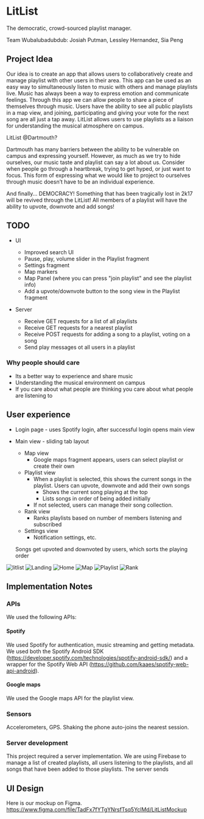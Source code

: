 # LitList
The democratic, crowd-sourced playlist manager.

Team Wubalubadubdub: Josiah Putman, Lessley Hernandez, Sia Peng

## Project Idea
Our idea is to create an app that allows users to collaboratively create and manage playlist with other users in their area. This app can be used as an easy way to simultaneously listen to music with others and manage playlists live. Music has always been a way to express emotion and communicate feelings. Through this app we can allow people to share a piece of themselves through music. Users have the ability to see all public playlists in a map view, and joining, participating and giving your vote for the next song are all just a tap away. LitList allows users to use playlists as a liaison for understanding the musical atmosphere on campus.

LitList @Dartmouth?

Dartmouth has many barriers between the ability to be vulnerable on campus and expressing yourself. However, as much as we try to hide ourselves, our music taste and playlist can say a lot about us. Consider when people go through a heartbreak, trying to get hyped, or just want to focus. This form of expressing what we would like to project to ourselves through music doesn’t have to be an individual experience.

And finally...
DEMOCRACY! Something that has been tragically lost in 2k17 will be revived through the LitList! All members of a playlist will have the ability to upvote, downvote and add songs!

## TODO
* UI
    * Improved search UI
    * Pause, play, volume slider in the Playlist fragment
    * Settings fragment
    * Map markers
    * Map Panel (where you can press "join playlist" and see the playlist info)
    * Add a upvote/downvote button to the song view in the Playlist fragment

* Server
    * Receive GET requests for a list of all playlists
    * Receive GET requests for a nearest playlist
    * Receive POST requests for adding a song to a playlist, voting on a song
    * Send play messages ot all users in a playlist

### Why people should care
- Its a better way to experience and share music
- Understanding the musical environment on campus
- If you care about what people are thinking you care about what people are listening to


## User experience
- Login page - uses Spotify login, after successful login opens main view
- Main view - sliding tab layout
    - Map view
        - Google maps fragment appears, users can select playlist or create their own
    - Playlist view
        - When a playlist is selected, this shows the current songs in the playlist. Users can upvote, downvote and add their own songs
           - Shows the current song playing at the top
           - Lists songs in order of being added initially
        - If not selected, users can manage their song collection.
    - Rank view
        - Ranks playlists based on number of members listening and subscribed
    - Settings view
        - Notification settings, etc.


	Songs get upvoted and downvoted by users, which sorts the playing order

![litlist](./proposal/LitListMockup.png "All")
![Landing](./proposal/Landing.png "Landing")
![Home](./proposal/Home.png "Home")
![Map](./proposal/Map.png "Map")
![Playlist](./proposal/Playlist.png "Playlist")
![Rank](./proposal/Rank.png "Rank")

## Implementation Notes

### APIs
We used the following APIs:

#### Spotify
We used Spotify for authentication, music streaming and getting metadata. We used both the Spotify Android SDK (https://developer.spotify.com/technologies/spotify-android-sdk/) and a wrapper for the Spotify Web API (https://github.com/kaaes/spotify-web-api-android).

#### Google maps
We used the Google maps API for the playlist view.

### Sensors
Accelerometers, GPS.
Shaking the phone auto-joins the nearest session.

### Server development
This project required a server implementation. We are using Firebase to manage a list of created playlists, all users listening to the playlists, and all songs that have been added to those playlists.
The server sends

## UI Design
Here is our mockup on Figma.
https://www.figma.com/file/TadFx7fYTgYNrsfTsq5YclMd/LitListMockup
